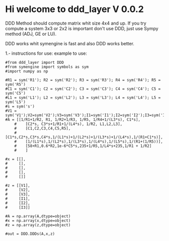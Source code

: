 # Hi welcome to ddd_layer V 0.0.2

DDD Method should compute matrix whit size 4x4 and up. If you try compute a system 3x3 or 2x2
is important don't use DDD, just use Sympy method (ADJ, GE or LU).

DDD works whit symengine is fast and also DDD works better.


1.- instructions for use:
example to use:

	#from ddd_layer import DDD
	#from symengine import symbols as sym
	#import numpy as np

	#R1 = sym('R1'); R2 = sym('R2'); R3 = sym('R3'); R4 = sym('R4'); R5 = sym('R5')
	#C1 = sym('C1'); C2 = sym('C2'); C3 = sym('C3'); C4 = sym('C4'); C5 = sym('C5')
	#L1 = sym('L1'); L2 = sym('L2'); L3 = sym('L3'); L4 = sym('L4'); L5 = sym('L5')
	#s = sym('s')
	#V1 = sym('V1');V2=sym('V2');V3=sym('V3');I1=sym('I1');I2=sym('I2');I3=sym('I3')
	#A = [[1/R1+1/R2, R1, 1/R2+1/R3, 1/R5, 1/R4+1/(L3*s), C1*s],
        #    [C2*s, C3*s+1/R1+1/(L4*s), 1/R2, L1,L2,L3],
     	#    [C1,C2,C3,C4,C5,R5],
     	#    [C1*s,C2*s,C3*s,C4*s,1/(L1*s)+1/(L2*s)+1/(L3*s)+1/(L4*s),1/(R1+C1*s)],
        #    [1/(L1*s),1/(L2*s),1/(L3*s),1/(L4*s),1/(L5*s),1/(R1+(1/R5))],
     	#    [58+R1,0.6*R2,1e-6*C5*s,235+1/R5,1/L4*s+235,1/R1 + 1/R2]
    	#    ]

	#x = [[],
	#     [],
 	#     [],
  	#     [],
  	#     []]

	#z = [[V1],
	#     [V2],
  	#     [V3],
  	#     [I1],
  	#     [I2],
   	#     [I3]]

	#A = np.array(A,dtype=object)
	#x = np.array(x,dtype=object)
	#z = np.array(z,dtype=object)

	#out = DDD.DDDs(A,x,z)
 




